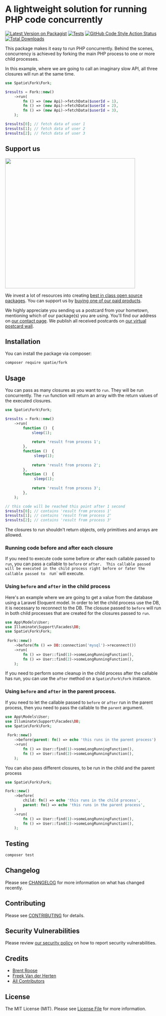# A lightweight solution for running PHP code concurrently

[![Latest Version on Packagist](https://img.shields.io/packagist/v/spatie/fork.svg?style=flat-square)](https://packagist.org/packages/spatie/fork)
[![Tests](https://github.com/spatie/fork/actions/workflows/run-tests.yml/badge.svg)](https://github.com/spatie/fork/actions/workflows/run-tests.yml)
[![GitHub Code Style Action Status](https://img.shields.io/github/workflow/status/spatie/fork/Check%20&%20fix%20styling?label=code%20style)](https://github.com/spatie/fork/actions?query=workflow%3A"Check+%26+fix+styling"+branch%3Amaster)
[![Total Downloads](https://img.shields.io/packagist/dt/spatie/fork.svg?style=flat-square)](https://packagist.org/packages/spatie/fork)

This package makes it easy to run PHP concurrently. Behind the scenes, concurrency is achieved by forking the main PHP process to one or more child processes.

In this example, where we are going to call an imaginary slow API, all three closures will run at the same time.

```php
use Spatie\Fork\Fork;

$results = Fork::new()
    ->run(
        fn () => (new Api)->fetchData($userId = 1),
        fn () => (new Api)->fetchData($userId = 2),
        fn () => (new Api)->fetchData($userId = 3),
    );

$results[0]; // fetch data of user 1
$results[1]; // fetch data of user 2
$results[2]; // fetch data of user 3
```

## Support us

[<img src="https://github-ads.s3.eu-central-1.amazonaws.com/fork.jpg?t=1" width="419px" />](https://spatie.be/github-ad-click/fork)

We invest a lot of resources into creating [best in class open source packages](https://spatie.be/open-source). You can
support us by [buying one of our paid products](https://spatie.be/open-source/support-us).

We highly appreciate you sending us a postcard from your hometown, mentioning which of our package(s) you are using.
You'll find our address on [our contact page](https://spatie.be/about-us). We publish all received postcards
on [our virtual postcard wall](https://spatie.be/open-source/postcards).

## Installation

You can install the package via composer:

```bash
composer require spatie/fork
```

## Usage

You can pass as many closures as you want to `run`. They will be run concurrently. The `run` function will return an array with the return values of the executed closures.

```php
use Spatie\Fork\Fork;

$results = Fork::new()
    ->run(
        function ()  {
            sleep(1);
        
            return 'result from process 1';
        },
        function ()  {
             sleep(1);
        
            return 'result from process 2';
        },
        function ()  {
             sleep(1);
        
            return 'result from process 3';
        },
    );

// this code will be reached this point after 1 second
$results[0]; // contains 'result from process 1'
$results[1]; // contains 'result from process 2'
$results[2]; // contains 'result from process 3'
```

The closures to run shouldn't return objects, only primitives and arrays are allowed.

### Running code before and after each closure

If you need to execute code some before or after each callable passed to `run`, you can pass a callable to `before` or `after.  This callable passed  will be executed in the child process right before or fater the callable passed to  `run` will execute.

### Using `before` and `after` in the child process

Here's an example where we are going to get a value from the database using a Laravel Eloquent model. In order to let the child process use the DB, it is necessary to reconnect to the DB. The closuse passed to `before` will run in both child processes that are created for the closures passed to `run`.

```php
use App\Models\User;
use Illuminate\Support\Facades\DB;
use Spatie\Fork\Fork;
 
 Fork::new()
    ->before(fn () => DB::connection('mysql')->reconnect())
    ->run(
        fn () => User::find(1)->someLongRunningFunction(),
        fn () => User::find(2)->someLongRunningFunction(),
    );
```

If you need to perform some cleanup in the child process after the callable has run, you can use the `after` method on a `Spatie\Fork\Fork` instance. 

### Using `before` and `after` in the parent process.

If you need to let the callable passed to `before` or `after` run in the parent process, then you need to pass the callable to the `parent` argument.

```php
use App\Models\User;
use Illuminate\Support\Facades\DB;
use Spatie\Fork\Fork;
 
 Fork::new()
    ->before(parent: fn() => echo 'this runs in the parent process')
    ->run(
        fn () => User::find(1)->someLongRunningFunction(),
        fn () => User::find(2)->someLongRunningFunction(),
    );
```

You can also pass different closures, to be run in the child and the parent process

```php
use Spatie\Fork\Fork;

Fork::new()
    ->before(
        child: fn() => echo 'this runs in the child process', 
        parent: fn() => echo 'this runs in the parent process',
    )
    ->run(
        fn () => User::find(1)->someLongRunningFunction(),
        fn () => User::find(2)->someLongRunningFunction(),
    );
```

## Testing

```bash
composer test
```

## Changelog

Please see [CHANGELOG](CHANGELOG.md) for more information on what has changed recently.

## Contributing

Please see [CONTRIBUTING](.github/CONTRIBUTING.md) for details.

## Security Vulnerabilities

Please review [our security policy](../../security/policy) on how to report security vulnerabilities.

## Credits

- [Brent Roose](https://github.com/brendt_gd)
- [Freek Van der Herten](https://github.com/freekmurze)
- [All Contributors](../../contributors)

## License

The MIT License (MIT). Please see [License File](LICENSE.md) for more information.
